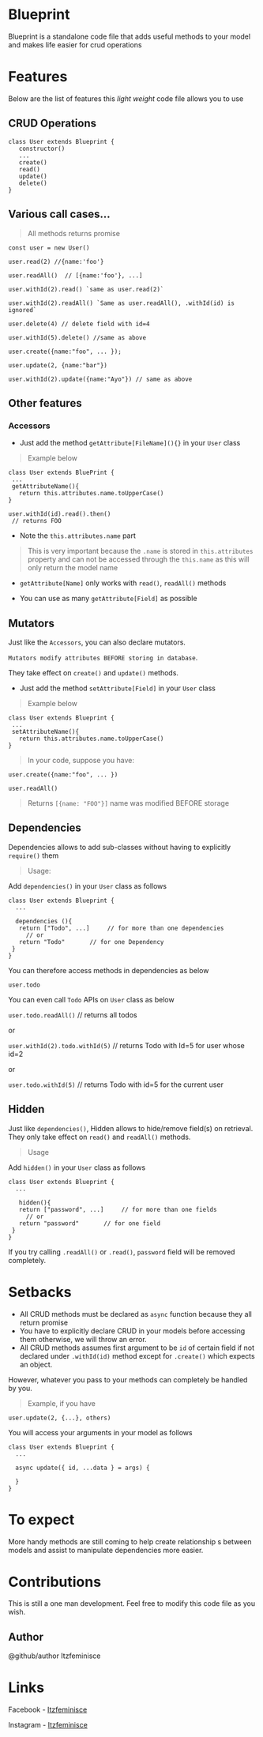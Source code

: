 # Blueprint
Blueprint is a standalone code file that adds useful methods to your model and makes life easier for crud operations 



 # Features

Below are the list of features this *light weight* code file allows you to use

## CRUD Operations
````
class User extends Blueprint {
   constructor()
   ...
   create()
   read()
   update()
   delete()
}
````

## Various call cases...

> All methods returns promise

````
const user = new User()

user.read(2) //{name:'foo'}

user.readAll()  // [{name:'foo'}, ...]

user.withId(2).read() `same as user.read(2)`

user.withId(2).readAll() `Same as user.readAll(), .withId(id) is ignored`

user.delete(4) // delete field with id=4

user.withId(5).delete() //same as above

user.create({name:"foo", ... });

user.update(2, {name:"bar"})

user.withId(2).update({name:"Ayo"}) // same as above

````












## Other features

### Accessors

- Just add the method `getAttribute[FileName](){}` in your `User` class
>Example below

```
class User extends BluePrint {
 ...
 getAttributeName(){
   return this.attributes.name.toUpperCase()
}
````


```
user.withId(id).read().then()
 // returns FOO

```

* Note the `this.attributes.name` part

> This is very important because the 
`.name` is stored in 
`this.attributes` property and can not be accessed
through the `this.name` as this will only return the 
model name

* `getAttribute[Name]` only works with `read()`, `readAll()` methods

* You can use as many `getAttribute[Field]` as possible 




## Mutators
 
Just like the `Accessors`,  you can also declare mutators. 

`Mutators modify attributes BEFORE storing in database`.

They take effect on `create()` and `update()` methods.


- Just add the method `setAttribute[Field]` in your `User` class
> Example below

```
class User extends Blueprint {
 ...
 setAttributeName(){
   return this.attributes.name.toUpperCase()
}
````

> In your code, suppose you have:

````
user.create({name:"foo", ... })

user.readAll()

````


> Returns `[{name: "FOO"}]`
> name was modified BEFORE storage



## Dependencies

Dependencies allows to add sub-classes without having to explicitly `require()` them

> Usage: 

Add `dependencies()` in your `User` class as follows

````
class User extends Blueprint {
  ...

  dependencies (){
   return ["Todo", ...]     // for more than one dependencies 
     // or
   return "Todo"       // for one Dependency
 }
}
````

You can therefore access methods in dependencies as below

`user.todo`

You can even call `Todo` APIs on `User` class as below

`user.todo.readAll()` // returns all todos

or

`user.withId(2).todo.withId(5)`  // returns Todo with 
Id=5 for user whose id=2

or 

`user.todo.withId(5)`  // returns Todo with id=5 for the current user




## Hidden

Just like `dependencies()`, Hidden allows to hide/remove field(s) on retrieval.
They only take effect on `read()` and `readAll()` methods.

> Usage 

Add `hidden()` in your `User` class as follows

````
class User extends Blueprint {
  ...

   hidden(){
   return ["password", ...]     // for more than one fields
     // or
   return "password"       // for one field
 }
}
````

If you try calling `.readAll()` or `.read()`, `password` field will be removed completely.


# Setbacks

* All CRUD methods must be declared as `async` function because they all return promise
* You have to explicitly declare CRUD in your models before accessing them otherwise, we will throw an error.
* All CRUD methods assumes first argument to be `id` of certain field if not
declared under `.withId(id)` method except for `.create()` which expects an object.

However, whatever you pass to your methods can completely be handled by you.

>Example, if you have

`user.update(2, {...}, others)`

You will access your arguments in your model as follows

````
class User extends Blueprint {
  ...

  async update({ id, ...data } = args) {
       
  }
}
````


# To expect

More handy methods are still coming to help create relationship s
between models and assist to manipulate dependencies more easier.


# Contributions

This is still a one man development. Feel free  to modify this code file as you wish.

## Author

@github/author Itzfeminisce

# Links

Facebook - [Itzfeminisce](www.facebook.com/itzfeminisce)

Instagram - [Itzfeminisce](instagram.com/itzfeminisce)
